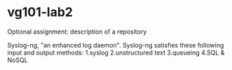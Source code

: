 # vg101-lab2
Optional assignment: description of a repository

Syslog-ng, "an enhanced log daemon".
Syslog-ng satisfies these following input and output methods:
1.syslog
2.unstructured text
3.queueing
4.SQL & NoSQL

